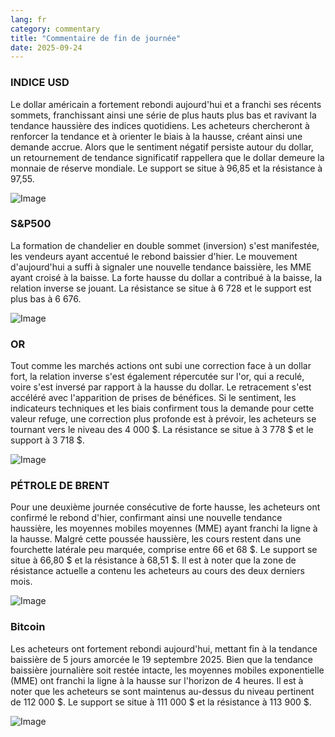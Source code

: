 ```yaml
---
lang: fr
category: commentary
title: "Commentaire de fin de journée"
date: 2025-09-24
---
```


### INDICE USD

Le dollar américain a fortement rebondi aujourd'hui et a franchi ses récents sommets, franchissant ainsi une série de plus hauts plus bas et ravivant la tendance haussière des indices quotidiens. Les acheteurs chercheront à renforcer la tendance et à orienter le biais à la hausse, créant ainsi une demande accrue. Alors que le sentiment négatif persiste autour du dollar, un retournement de tendance significatif rappellera que le dollar demeure la monnaie de réserve mondiale. Le support se situe à 96,85 et la résistance à 97,55.

![Image](https://markleighedu.github.io/img/Sep-2025/24-Sep-2025/usdindex.jpg)

### S&P500

La formation de chandelier en double sommet (inversion) s'est manifestée, les vendeurs ayant accentué le rebond baissier d'hier. Le mouvement d'aujourd'hui a suffi à signaler une nouvelle tendance baissière, les MME ayant croisé à la baisse. La forte hausse du dollar a contribué à la baisse, la relation inverse se jouant. La résistance se situe à 6 728 et le support est plus bas à 6 676.

![Image](https://markleighedu.github.io/img/Sep-2025/24-Sep-2025/sp500.jpg)

### OR

Tout comme les marchés actions ont subi une correction face à un dollar fort, la relation inverse s'est également répercutée sur l'or, qui a reculé, voire s'est inversé par rapport à la hausse du dollar. Le retracement s'est accéléré avec l'apparition de prises de bénéfices. Si le sentiment, les indicateurs techniques et les biais confirment tous la demande pour cette valeur refuge, une correction plus profonde est à prévoir, les acheteurs se tournant vers le niveau des 4 000 $. La résistance se situe à 3 778 $ et le support à 3 718 $.

![Image](https://markleighedu.github.io/img/Sep-2025/24-Sep-2025/gold.jpg)

### PÉTROLE DE BRENT

Pour une deuxième journée consécutive de forte hausse, les acheteurs ont confirmé le rebond d'hier, confirmant ainsi une nouvelle tendance haussière, les moyennes mobiles moyennes (MME) ayant franchi la ligne à la hausse. Malgré cette poussée haussière, les cours restent dans une fourchette latérale peu marquée, comprise entre 66 et 68 $. Le support se situe à 66,80 $ et la résistance à 68,51 $. Il est à noter que la zone de résistance actuelle a contenu les acheteurs au cours des deux derniers mois.

![Image](https://markleighedu.github.io/img/Sep-2025/24-Sep-2025/brentoil.jpg)

### Bitcoin

Les acheteurs ont fortement rebondi aujourd'hui, mettant fin à la tendance baissière de 5 jours amorcée le 19 septembre 2025. Bien que la tendance baissière journalière soit restée intacte, les moyennes mobiles exponentielle (MME) ont franchi la ligne à la hausse sur l'horizon de 4 heures. Il est à noter que les acheteurs se sont maintenus au-dessus du niveau pertinent de 112 000 $. Le support se situe à 111 000 $ et la résistance à 113 900 $.

![Image](https://markleighedu.github.io/img/Sep-2025/24-Sep-2025/bitcoin.jpg)

